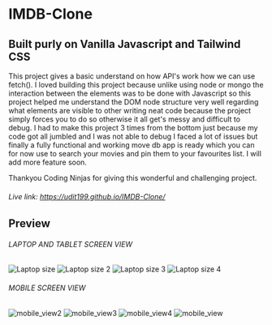 # IMDB-Clone
## Built purly on Vanilla Javascript and Tailwind CSS
This project gives a basic understand on how API's work how we can use fetch(). I loved building this project because unlike using node or mongo the interaction between the elements was to be done with Javascript so this project helped me understand the DOM node structure very well regarding what elements are visible to other writing neat code because the project simply forces you to do so otherwise it all get's messy and difficult to debug. 
I had to make this project 3 times from the bottom just because my code got all jumbled and I was not able to debug I faced a lot of issues but finally a fully functional and working move db app is ready which you can for now use to search your movies and pin them to your favourites list. 
I will add more feature soon.

Thankyou Coding Ninjas for giving this wonderful and challenging project. 
###### Live link:   https://udit199.github.io/IMDB-Clone/


## Preview
###### LAPTOP AND TABLET SCREEN VIEW
![Laptop size](https://user-images.githubusercontent.com/78020902/189829469-ecf3179a-9cd5-4e0c-8a5c-7e2d12158a90.png)
![Laptop size 2](https://user-images.githubusercontent.com/78020902/189829472-65cbd5cd-1bfb-4007-a426-0cb6272b884d.png)
![Laptop size 3](https://user-images.githubusercontent.com/78020902/189829474-c97ae47b-6bbe-4eef-adfc-9e87f73a839c.png)
![Laptop size 4](https://user-images.githubusercontent.com/78020902/189830246-dfdd5f7f-9c59-44cc-8d8c-e944cb126953.png)

###### MOBILE SCREEN VIEW
![mobile_view2](https://user-images.githubusercontent.com/78020902/189830280-84b13d68-20b4-4742-b899-4a81d7998f08.png)
![mobile_view3](https://user-images.githubusercontent.com/78020902/189830287-a6cc56cd-a106-41d0-b56f-879d7761de33.png)
![mobile_view4](https://user-images.githubusercontent.com/78020902/189830297-805d2e59-b3c9-4fa5-ae50-80d6a31b66ff.png)
![mobile_view](https://user-images.githubusercontent.com/78020902/189830319-bb1fb428-2d60-46c8-b31d-8aba6d98fdc6.png)
